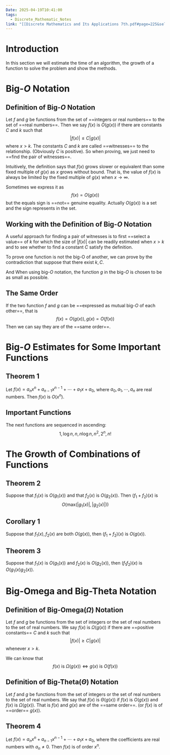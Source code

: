 ```yaml
---
Date: 2025-04-19T10:41:00
tags:
  - Discrete_Mathematic_Notes
link: "[[Discrete Mathematics and Its Applications 7th.pdf#page=225&selection=471,0,471,23|The link of chapter 3.2, Discrete Math]]"
---
```

# Introduction

In this section we will estimate the time of an algorithm, the growth of a function to solve the problem and show the methods.

# Big-$O$ Notation
## Definition of Big-$O$ Notation

Let $f$ and $g$ be functions from the set of ==integers or real numbers== to the set of ==real numbers==. Then we say $f(x)$ is $O(g(x))$ if there are constants $C$  and $k$ such that $$
\left| f(x) \right| \leq C\left| g(x) \right| 
$$ where $x>k$. The constants $C$ and $k$ are called ==witnesses== to the relationship. (Obviously $C$ is positive). So when proving, we just need to ==find the pair of witnesses==.

Intuitively, the definition says that $f(x)$ grows slower or equivalent than some fixed multiple of $g(x)$ as $x$ grows without bound. That is, the value of $f(x)$ is always be limited by the fixed multiple of $g(x)$ when $x\to \infty$.

Sometimes we express it as $$f(x)=O(g(x))$$ but the equals sign is ==not== genuine equality. Actually $O(g(x))$ is a set and the sign represents in the set.

## Working with the Definition of Big-$O$ Notation

A useful approach for finding a pair of witnesses is to first ==select a value== of $k$ for which the size of $\left| f(x) \right|$ can be readily estimated when $x>k$ and to see whether to find a constant $C$ satisfy the definition.

To prove one function is not the big-O of another, we can prove by the contradiction that suppose that there exist $k,C$. 

And When using big-$O$ notation, the function $g$ in the big-$O$ is chosen to be as small as possible.
## The Same Order

If the two function $f$ and $g$ can be ==expressed as mutual big-$O$ of each other==, that is $$
f(x)=O(g(x)),g(x)=O(f(x))
$$
Then we can say they are of the ==same order==. 

# Big-$O$ Estimates for Some Important Functions
## Theorem 1

Let $f(x)=a_{n}x^{n}+a_{n-1}x^{n-1}+\cdots+a_{1}x+a_{0}$,  where $a_{0},a_{1},\cdots,a_{n}$ are real numbers. Then $f(x)$ is $O(x^{n})$.

## Important Functions

The next functions are sequenced in ascending: 
$$
1,\log n,n,n\log n,n^{2},2^{n},n!
$$

# The Growth of Combinations of Functions
## Theorem 2

Suppose that $f_{1}(x)$ is $O(g_{1}(x))$ and that $f_{2}(x)$ is $O(g_{2}(x))$. Then $(f_{1}+f_{2})(x)$ is $$
O(\text{max}(\left| g_{1}(x) \right| ,\left| g_{2}(x) \right| ))
$$
## Corollary 1

Suppose that $f_{1}(x),f_{2}(x)$ are both $O(g(x))$, then $(f_{1}+f_{2})(x)$ is $O(g(x))$.

## Theorem 3

Suppose that $f_{1}(x)$ is $O(g_{1}(x))$ and $f_{2}(x)$ is $O(g_{2}(x))$, then $(f_{1}f_{2})(x)$ is $O(g_{1}(x)g_{2}(x))$.

# Big-Omega and Big-Theta Notation

## Definition of Big-Omega($\Omega$) Notation

Let $f$ and $g$ be functions from the set of integers or the set of real numbers to the set of real numbers. We say $f(x)$ is $\Omega(g(x))$ if there are ==positive constants== $C$ and $k$ such that $$
\left| f(x) \right| \geq C\left| g(x) \right| 
$$ whenever $x>k$.

We can know that $$
f(x)\text{ is }\Omega(g(x))\Leftrightarrow g(x)\text{ is } O(f(x))
$$
## Definition of Big-Theta($\Theta$) Notation

Let $f$ and $g$ be functions from the set of integers or the set of real numbers to the set of real numbers. We say that $f(x)$ is $\Theta(g(x))$ if $f(x)$ is $O(g(x))$ and $f(x)$ is $\Omega(g(x))$. That is $f(x)$ and $g(x)$ are of the ==same order==. (or $f(x)$ is of ==order== $g(x)$).

## Theorem 4

Let $f(x)=a_{n}x^{n}+a_{n-1}x^{n-1}+\cdots+a_{1}x+a_{0}$, where the coefficients are real numbers with $a_{n}\ne 0$. Then $f(x)$ is of order $x^{n}$.
